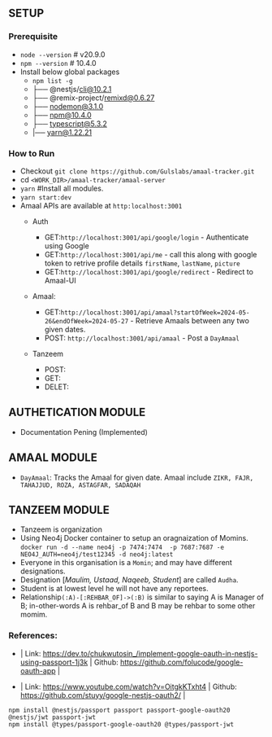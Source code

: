 
## SETUP
### Prerequisite 
- `node --version` # v20.9.0
- `npm --version` # 10.4.0
- Install below global packages
  - `npm list -g`
  - ├── @nestjs/cli@10.2.1
  - ├── @remix-project/remixd@0.6.27
  - ├── nodemon@3.1.0
  - ├── npm@10.4.0
  - ├── typescript@5.3.2
  - |── yarn@1.22.21 

### How to Run
- Checkout `git clone https://github.com/Gulslabs/amaal-tracker.git`
- cd `<WORK_DIR>/amaal-tracker/amaal-server`
- `yarn` #Install all modules.
- `yarn start:dev`
- Amaal APIs are available at `http:localhost:3001`
    - Auth
        - GET:`http://localhost:3001/api/google/login` - Authenticate using Google
        - GET:`http://localhost:3001/api/me` - call this along with google token to retrive profile details `firstName`, `lastName`, `picture`
        - GET:`http://localhost:3001/api/google/redirect` - Redirect to Amaal-UI

    - Amaal: 
        -  GET:`http://localhost:3001/api/amaal?startOfWeek=2024-05-26&endOfWeek=2024-05-27` - Retrieve Amaals between any two given dates. 
        - POST: `http://localhost:3001/api/amaal` - Post a `DayAmaal`
    - Tanzeem
        - POST: 
        - GET: 
        - DELET: 

## AUTHETICATION MODULE 
- Documentation Pening (Implemented)
## AMAAL MODULE 
- `DayAmaal`: Tracks the Amaal for given date. Amaal include `ZIKR, FAJR, TAHAJJUD, ROZA, ASTAGFAR, SADAQAH`

## TANZEEM MODULE 
- Tanzeem is organization
- Using Neo4j Docker container to setup an oragnaization of Momins. `docker run -d --name neo4j -p 7474:7474  -p 7687:7687 -e NEO4J_AUTH=neo4j/test12345 -d neo4j:latest`
- Everyone in this organisation is a `Momin`; and may have different designations. 
- Designation [*Maulim, Ustaad, Naqeeb, Student*] are called `Audha`. 
- Student is at lowest level he will not have any reportees. 
- Relationship`(:A)-[:REHBAR_OF]->(:B)` is similar to saying A is Manager of B; in-other-words A is rehbar_of B and B may be rehbar to some other momim. 

### References: 
 - | Link:  https://dev.to/chukwutosin_/implement-google-oauth-in-nestjs-using-passport-1j3k | Github: https://github.com/folucode/google-oauth-app |
 
- | Link: https://www.youtube.com/watch?v=OitgkKTxht4 | Github:  https://github.com/stuyy/google-nestjs-oauth2/ |

```
npm install @nestjs/passport passport passport-google-oauth20 @nestjs/jwt passport-jwt
npm install @types/passport-google-oauth20 @types/passport-jwt

````
